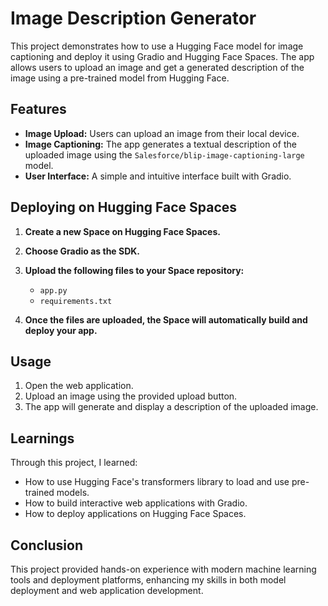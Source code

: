 # Image Description Generator

This project demonstrates how to use a Hugging Face model for image captioning and deploy it using Gradio and Hugging Face Spaces. The app allows users to upload an image and get a generated description of the image using a pre-trained model from Hugging Face.

## Features

- **Image Upload:** Users can upload an image from their local device.
- **Image Captioning:** The app generates a textual description of the uploaded image using the `Salesforce/blip-image-captioning-large` model.
- **User Interface:** A simple and intuitive interface built with Gradio.


## Deploying on Hugging Face Spaces

1. **Create a new Space on Hugging Face Spaces.**

2. **Choose Gradio as the SDK.**

3. **Upload the following files to your Space repository:**
   - `app.py`
   - `requirements.txt`

4. **Once the files are uploaded, the Space will automatically build and deploy your app.**


## Usage

1. Open the web application.
2. Upload an image using the provided upload button.
3. The app will generate and display a description of the uploaded image.

## Learnings

Through this project, I learned:

- How to use Hugging Face's transformers library to load and use pre-trained models.
- How to build interactive web applications with Gradio.
- How to deploy applications on Hugging Face Spaces.

## Conclusion

This project provided hands-on experience with modern machine learning tools and deployment platforms, enhancing my skills in both model deployment and web application development.



